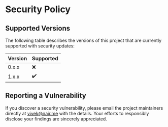 # Security Policy

## Supported Versions

The following table describes the versions of this project that are currently supported with security updates:

| Version | Supported          |
| ------- | ------------------ |
| 0.x.x   | :x: |
| 1.x.x   | :heavy_check_mark: |

## Reporting a Vulnerability

If you discover a security vulnerability, please email the project maintainers directly at vivek@nair.me with the details. Your efforts to responsibly disclose your findings are sincerely appreciated.
